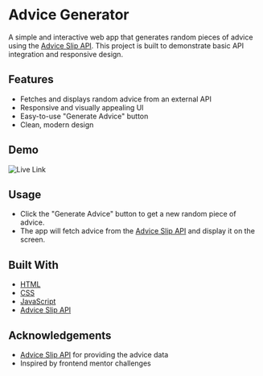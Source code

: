 # Advice Generator

A simple and interactive web app that generates random pieces of advice using the [Advice Slip API](https://api.adviceslip.com/). This project is built to demonstrate basic API integration and responsive design.

## Features

- Fetches and displays random advice from an external API
- Responsive and visually appealing UI
- Easy-to-use "Generate Advice" button
- Clean, modern design

## Demo

![Live Link](https://dimitrisboutakoglou.github.io/advice-generator/)


## Usage

- Click the "Generate Advice" button to get a new random piece of advice.
- The app will fetch advice from the [Advice Slip API](https://api.adviceslip.com/) and display it on the screen.


## Built With

- [HTML](https://developer.mozilla.org/en-US/docs/Web/HTML)
- [CSS](https://developer.mozilla.org/docs/Web/CSS)
- [JavaScript](https://developer.mozilla.org/en-US/docs/Web/JavaScript)
- [Advice Slip API](https://api.adviceslip.com/)


## Acknowledgements

- [Advice Slip API](https://api.adviceslip.com/) for providing the advice data
- Inspired by frontend mentor challenges
